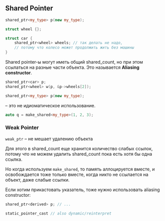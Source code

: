 ## Shared Pointer

```cpp
shared_ptr<my_type> p(new my_type);

struct wheel {};

struct car {
    shared_ptr<wheel> wheels; // так делать не надо, 
    // потому что колесо может продолжить жить без машины
}
```

Shared pointer-ы могут иметь общий shared_count, но при этом ссылаться на разные части объекта.
Это называется **Aliasing constructor**.

```cpp
shared_ptr<car> p;
shared_ptr<wheel> w(p, &p->wheels[2]);
```

```cpp
shared_ptr<my_type> p(new my_type);
```
– это не идиоматическое использование.

```cpp
auto q = make_shared<my_type>(1, 2, 3);
```

### Weak Pointer

`weak_ptr` – не мешает удалению объекта

Для этого в shared_count еще хранится количество слабых ссылок,
потому что не можем удалить shared_count пока есть хотя бы одна ссылка.

Но когда используем `make_shared`, то память аллоцируется вместе, и освобождается тоже только вместе,
когда никто не ссылается на объект, даже слабые ссылки.

Если хотим прикастовать указатель, тоже нужно использовать aliasing constructor:
```cpp
shared_ptr<derived> p; // ...

static_pointer_cast // also dynamic/reinterpret
```
